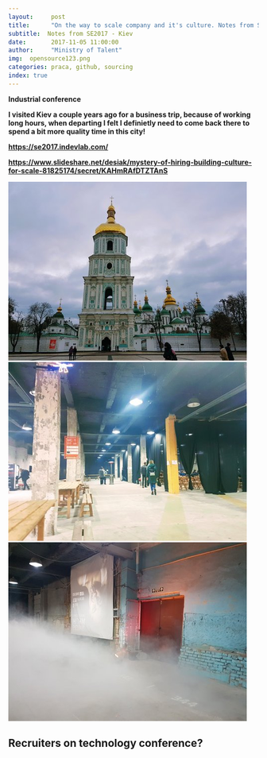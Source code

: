 ```yaml
---
layout:     post
title:      "On the way to scale company and it's culture. Notes from SE2017 - Kiev"
subtitle:  Notes from SE2017 - Kiev
date:       2017-11-05 11:00:00 
author:     "Ministry of Talent"
img:  opensource123.png
categories: praca, github, sourcing
index: true
---
```


<b>Industrial conference<b>
 
 I visited Kiev a couple years ago for a business trip, because of working long hours, when departing I felt I definietly need to come back there to spend a bit more quality time in this city! 
 
 https://se2017.indevlab.com/
 
 https://www.slideshare.net/desiak/mystery-of-hiring-building-culture-for-scale-81825174/secret/KAHmRAfDTZTAnS
 
 
 <img src="/images/rsz_se2017_churches.jpg" class="img-responsive" alt="Picture">


 <img src="/images/rsz_industr.jpg" class="img-responsive" alt="Picture">
 
 
 <img src="/images/rsz_se2017_blue.jpg" class="img-responsive" alt="Picture">
  
  
 
<h2 class="section-heading">Recruiters on technology conference?</h2>
